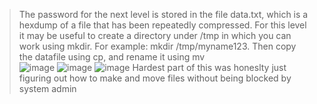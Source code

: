 > The password for the next level is stored in the file data.txt, which is a hexdump of a file that has been repeatedly compressed. For this level it may be useful to create a directory under /tmp in which you can work using mkdir. For example: mkdir /tmp/myname123. Then copy the datafile using cp, and rename it using mv <br>
![image](https://github.com/pwnedbyisa/writeups/assets/138353745/319fbc91-2021-4865-943c-0c88a1d5b197)
![image](https://github.com/pwnedbyisa/writeups/assets/138353745/27169f6a-7b10-468a-b0ec-c14d64479615)
![image](https://github.com/pwnedbyisa/writeups/assets/138353745/03dd8389-2d5f-445c-970f-9bb522a87271)
Hardest part of this was honeslty just figuring out how to make and move files without being blocked by system admin
 
